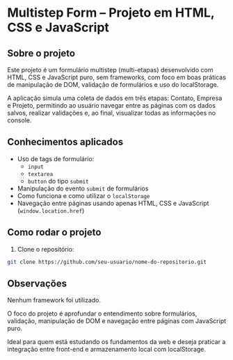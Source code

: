 # Multistep Form – Projeto em HTML, CSS e JavaScript

## Sobre o projeto

Este projeto é um formulário multistep (multi-etapas) desenvolvido com HTML, CSS e JavaScript puro, sem frameworks, com foco em boas práticas de manipulação de DOM, validação de formulários e uso do localStorage.

A aplicação simula uma coleta de dados em três etapas: Contato, Empresa e Projeto, permitindo ao usuário navegar entre as páginas com os dados salvos, realizar validações e, ao final, visualizar todas as informações no console.

## Conhecimentos aplicados

- Uso de tags de formulário:
  - `input`
  - `textarea`
  - `button` do tipo `submit`
- Manipulação do evento `submit` de formulários
- Como funciona e como utilizar o `localStorage`
- Navegação entre páginas usando apenas HTML, CSS e JavaScript (`window.location.href`)

## Como rodar o projeto

1. Clone o repositório:
```bash
git clone https://github.com/seu-usuario/nome-do-repositorio.git
```
## Observações

Nenhum framework foi utilizado.

O foco do projeto é aprofundar o entendimento sobre formulários, validação, manipulação de DOM e navegação entre páginas com JavaScript puro.

Ideal para quem está estudando os fundamentos da web e deseja praticar a integração entre front-end e armazenamento local com localStorage.

